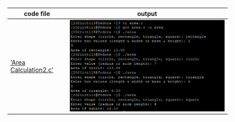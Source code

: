 | code file | output |
|-----------|--------|
|['Area Calculation2.c'](./Codes/Area_Calculation2.c)|![area.png](./Outputs/area.png)|
